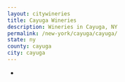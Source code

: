 ```yaml
---
layout: citywineries
title: Cayuga Wineries
description: Wineries in Cayuga, NY
permalink: /new-york/cayuga/cayuga/
state: ny
county: cayuga
city: cayuga
---
```

-
